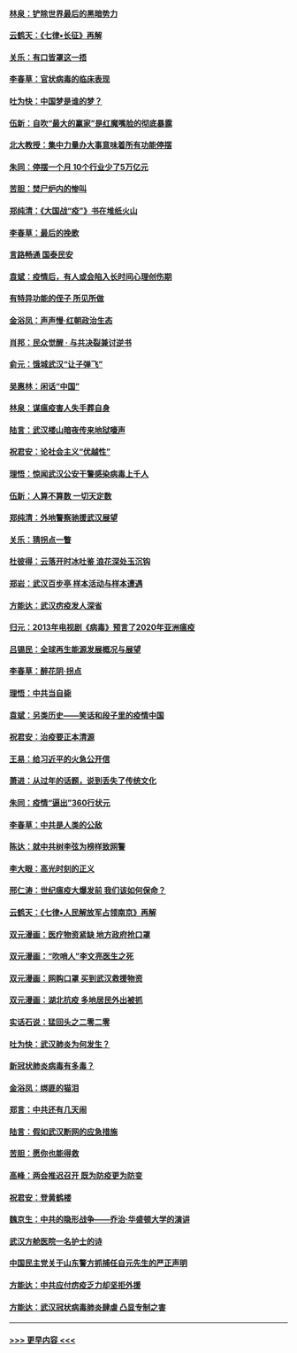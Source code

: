 #### [林泉：铲除世界最后的黑暗势力](../pages/nsc993/n11909320.md?t=03022202) 
#### [云鹤天：《七律▪长征》再解](../pages/nsc993/n11909327.md?t=03022202) 
#### [关乐：有口皆罩这一捂](../pages/nsc993/n11908393.md?t=03022202) 
#### [李春草：官状病毒的临床表现](../pages/nsc993/n11908339.md?t=03022202) 
#### [吐为快：中国梦是谁的梦？](../pages/nsc993/n11906564.md?t=03022202) 
#### [伍新：自吹“最大的赢家”是红魔嘴脸的彻底暴露](../pages/nsc993/n11906407.md?t=03022202) 
#### [北大教授：集中力量办大事意味着所有功能停摆](../pages/nsc993/n11904800.md?t=03022202) 
#### [朱同：停摆一个月 10个行业少了5万亿元](../pages/nsc993/n11904498.md?t=03022202) 
#### [苦胆：焚尸炉内的惨叫](../pages/nsc993/n11904479.md?t=03022202) 
#### [郑纯清：《大国战“疫”》书在堆纸火山](../pages/nsc993/n11904450.md?t=03022202) 
#### [李春草：最后的挽歌](../pages/nsc993/n11904441.md?t=03022202) 
#### [言路畅通 国泰民安](../pages/nsc993/n11904222.md?t=03022202) 
#### [袁斌：疫情后，有人或会陷入长时间心理创伤期](../pages/nsc993/n11901514.md?t=03022202) 
#### [有特异功能的侄子 所见所做](../pages/nsc993/n11901154.md?t=03022202) 
#### [金浴凤：声声慢‧红朝政治生态](../pages/nsc993/n11899553.md?t=03022202) 
#### [肖邦：民众觉醒 · 与共决裂兼讨逆书](../pages/nsc993/n11898435.md?t=03022202) 
#### [俞元：饿城武汉“让子弹飞”](../pages/nsc993/n11898344.md?t=03022202) 
#### [吴惠林：闲话“中国”](../pages/nsc993/n11898182.md?t=03022202) 
#### [林泉：谋瘟疫害人失手葬自身](../pages/nsc993/n11897892.md?t=03022202) 
#### [陆言：武汉楼山暗夜传来地狱嚎声](../pages/nsc993/n11897033.md?t=03022202) 
#### [祝君安：论社会主义“优越性”](../pages/nsc993/n11897005.md?t=03022202) 
#### [理悟：惊闻武汉公安干警感染病毒上千人](../pages/nsc993/n11896947.md?t=03022202) 
#### [伍新：人算不算数 一切天定数](../pages/nsc993/n11893372.md?t=03022202) 
#### [郑纯清：外地警察驰援武汉展望](../pages/nsc993/n11893115.md?t=03022202) 
#### [关乐：猜拐点一瞥](../pages/nsc993/n11893020.md?t=03022202) 
#### [杜彼得：云落开时冰吐鉴 浪花深处玉沉钩](../pages/nsc993/n11892107.md?t=03022202) 
#### [郑岩：武汉百步亭 样本活动与样本遭遇](../pages/nsc993/n11892310.md?t=03022202) 
#### [方能达：武汉疠疫发人深省](../pages/nsc993/n11891376.md?t=03022202) 
#### [归元：2013年电视剧《病毒》预言了2020年亚洲瘟疫](../pages/nsc993/n11891126.md?t=03022202) 
#### [吕锡民：全球再生能源发展概况与展望](../pages/nsc993/n11890613.md?t=03022202) 
#### [李春草：醉花阴·拐点](../pages/nsc993/n11890567.md?t=03022202) 
#### [理悟：中共当自毙](../pages/nsc993/n11890559.md?t=03022202) 
#### [袁斌：另类历史——笑话和段子里的疫情中国](../pages/nsc993/n11889243.md?t=03022202) 
#### [祝君安：治疫要正本清源](../pages/nsc993/n11889085.md?t=03022202) 
#### [王易：给习近平的火急公开信](../pages/nsc993/n11888225.md?t=03022202) 
#### [萧进：从过年的话题，说到丢失了传统文化](../pages/nsc993/n11887732.md?t=03022202) 
#### [朱同：疫情“逼出”360行状元](../pages/nsc993/n11887678.md?t=03022202) 
#### [李春草：中共是人类的公敌](../pages/nsc993/n11887656.md?t=03022202) 
#### [陈达：就中共树李弦为榜样致网警](../pages/nsc993/n11887625.md?t=03022202) 
#### [李大眼：高光时刻的正义](../pages/nsc993/n11887585.md?t=03022202) 
#### [邢仁涛：世纪瘟疫大爆发前 我们该如何保命？](../pages/nsc993/n11887535.md?t=03022202) 
#### [云鹤天：《七律▪人民解放军占领南京》再解](../pages/nsc993/n11887524.md?t=03022202) 
#### [双元漫画：医疗物资紧缺 地方政府抢口罩](../pages/nsc993/n11884744.md?t=03022202) 
#### [双元漫画：“吹哨人”李文亮医生之死](../pages/nsc993/n11884705.md?t=03022202) 
#### [双元漫画：网购口罩 买到武汉救援物资](../pages/nsc993/n11884670.md?t=03022202) 
#### [双元漫画：湖北抗疫 多地居民外出被抓](../pages/nsc993/n11884643.md?t=03022202) 
#### [实话石说：猛回头之二零二零](../pages/nsc993/n11883968.md?t=03022202) 
#### [吐为快：武汉肺炎为何发生？](../pages/nsc993/n11882180.md?t=03022202) 
#### [新冠状肺炎病毒有多毒？](../pages/nsc993/n11881790.md?t=03022202) 
#### [金浴凤：绑匪的猫泪](../pages/nsc993/n11880664.md?t=03022202) 
#### [郑言：中共还有几天闹](../pages/nsc993/n11880645.md?t=03022202) 
#### [陆言：假如武汉断网的应急措施](../pages/nsc993/n11880619.md?t=03022202) 
#### [苦胆：愿你也能得救](../pages/nsc993/n11880601.md?t=03022202) 
#### [高峰：两会推迟召开  既为防疫更为防变](../pages/nsc993/n11879977.md?t=03022202) 
#### [祝君安：登黄鹤楼](../pages/nsc993/n11880583.md?t=03022202) 
#### [魏京生：中共的隐形战争——乔治‧华盛顿大学的演讲](../pages/nsc993/n11879765.md?t=03022202) 
#### [武汉方舱医院一名护士的诗](../pages/nsc993/n11878480.md?t=03022202) 
#### [中国民主党关于山东警方抓捕任自元先生的严正声明](../pages/nsc993/n11877506.md?t=03022202) 
#### [方能达：中共应付疠疫乏力却坚拒外援](../pages/nsc993/n11877497.md?t=03022202) 
#### [方能达：武汉冠状病毒肺炎肆虐 凸显专制之害](../pages/nsc993/n11877475.md?t=03022202) 

----
#### [ >>> 更早内容 <<< ](../indexes/nsc993-earlier.md)
